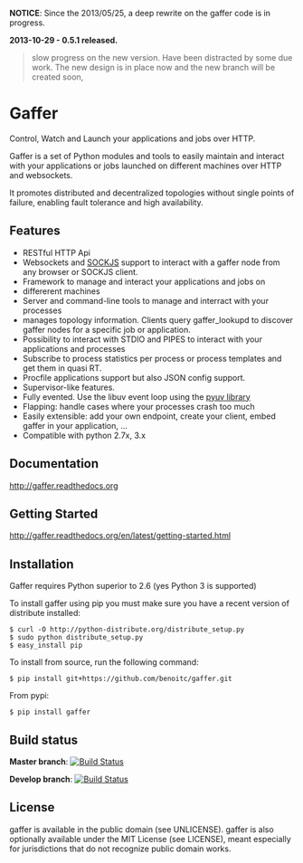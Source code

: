 **NOTICE**: Since the 2013/05/25, a deep rewrite on the gaffer code is
in progress.

**2013-10-29 - 0.5.1 released.**

> slow progress on the new version. Have been distracted by some due
> work. The new design is in place now and the new branch will be
> created soon,




# Gaffer


Control, Watch and Launch your applications and jobs over HTTP.

Gaffer is a set of Python modules and tools to easily maintain and
interact with your applications or jobs launched on different machines over
HTTP and websockets.

It promotes distributed and decentralized topologies without single points of
failure, enabling fault tolerance and high availability.

## Features

- RESTful HTTP Api
- Websockets and [SOCKJS](http://sockjs.org) support to interact with a gaffer node from any browser or SOCKJS client.
- Framework to manage and interact your applications and jobs on
- differerent machines
- Server and command-line tools to manage and interract with your processes
- manages topology information. Clients query gaffer_lookupd to discover  gaffer nodes for a specific job or application.
- Possibility to interact with STDIO and PIPES to interact with your
 applications and processes
- Subscribe to process statistics per process or process templates and get them in quasi RT.
- Procfile applications support but also JSON config support.
- Supervisor-like features.
- Fully evented. Use the libuv event loop using the [pyuv library](http://pyuv.readthedocs.org)
- Flapping: handle cases where your processes crash too much
- Easily extensible: add your own endpoint, create your client, embed gaffer in your application, ...
- Compatible with python 2.7x, 3.x

## Documentation

http://gaffer.readthedocs.org

## Getting Started


http://gaffer.readthedocs.org/en/latest/getting-started.html

## Installation


Gaffer requires Python superior to 2.6 (yes Python 3 is supported)

To install gaffer using pip you must make sure you have a
recent version of distribute installed:

    $ curl -O http://python-distribute.org/distribute_setup.py
    $ sudo python distribute_setup.py
    $ easy_install pip


To install from source, run the following command:

    $ pip install git+https://github.com/benoitc/gaffer.git


From pypi:

    $ pip install gaffer

## Build status

**Master branch**: <a href="https://travis-ci.org/benoitc/gaffer"><img src="https://secure.travis-ci.org/benoitc/gaffer.png?branch=master" alt="Build Status" /></a>

**Develop branch**: <a href="https://travis-ci.org/benoitc/gaffer"><img src="https://secure.travis-ci.org/benoitc/gaffer.png?branch=develop" alt="Build Status" /></a>


## License

gaffer is available in the public domain (see UNLICENSE). gaffer is also
optionally available under the MIT License (see LICENSE), meant
especially for jurisdictions that do not recognize public domain
works.


